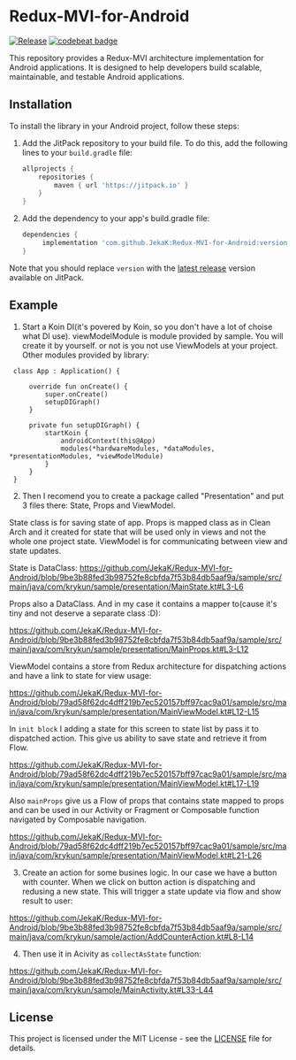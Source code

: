 # Redux-MVI-for-Android

[![Release](https://jitpack.io/v/JekaK/Redux-MVI-for-Android.svg)](https://jitpack.io/#JekaK/Redux-MVI-for-Android) [![codebeat badge](https://codebeat.co/badges/aac325a3-65b2-45c5-822f-db067b098434)](https://codebeat.co/projects/github-com-jekak-redux-mvi-for-android-main)

This repository provides a Redux-MVI architecture implementation for Android applications. It is designed to help developers build scalable, maintainable, and testable Android applications.

## Installation

To install the library in your Android project, follow these steps:

1. Add the JitPack repository to your build file. To do this, add the following lines to your `build.gradle` file:

   ```gradle
   allprojects {
       repositories {
           maven { url 'https://jitpack.io' }
       }
   }
2. Add the dependency to your app's build.gradle file:

   ```gradle
   dependencies {
        implementation 'com.github.JekaK:Redux-MVI-for-Android:version'
   }

Note that you should replace `version` with the [latest release](https://github.com/JekaK/Redux-MVI-for-Android/releases) version available on JitPack.

## Example
1. Start a Koin DI(it's povered by Koin, so you don't have a lot of choise what DI use). viewModelModule is module provided by sample. You will create it by yourself. or not is you not use ViewModels at your project. Other modules provided by library:

```
 class App : Application() { 
  
     override fun onCreate() { 
         super.onCreate() 
         setupDIGraph() 
     } 
  
     private fun setupDIGraph() { 
         startKoin { 
             androidContext(this@App) 
             modules(*hardwareModules, *dataModules, *presentationModules, *viewModelModule) 
         } 
     } 
 } 
 ```

2. Then I recomend you to create a package called "Presentation" and put 3 files there: State, Props and ViewModel.

State class is for saving state of app. Props is mapped class as in Clean Arch and it created for state that will be used only in views and not the whole one project state. ViewModel is for communicating between view and state updates.

State is DataClass:
https://github.com/JekaK/Redux-MVI-for-Android/blob/9be3b88fed3b98752fe8cbfda7f53b84db5aaf9a/sample/src/main/java/com/krykun/sample/presentation/MainState.kt#L3-L6

Props also a DataClass. And in my case it contains a mapper to(cause it's tiny and not deserve a separate class :D):

https://github.com/JekaK/Redux-MVI-for-Android/blob/9be3b88fed3b98752fe8cbfda7f53b84db5aaf9a/sample/src/main/java/com/krykun/sample/presentation/MainProps.kt#L3-L12

ViewModel contains a store from Redux architecture for dispatching actions and have a link to state for view usage:

https://github.com/JekaK/Redux-MVI-for-Android/blob/79ad58f62dc4dff219b7ec520157bff97cac9a01/sample/src/main/java/com/krykun/sample/presentation/MainViewModel.kt#L12-L15

In ```init block``` I adding a state for this screen to state list by pass it to dispatched action. This give us ability to save state and retrieve it from Flow.

https://github.com/JekaK/Redux-MVI-for-Android/blob/79ad58f62dc4dff219b7ec520157bff97cac9a01/sample/src/main/java/com/krykun/sample/presentation/MainViewModel.kt#L17-L19

Also ```mainProps``` give us a Flow of props that contains state mapped to props and can be used in our Activity or Fragment or Composable function navigated by Composable navigation.

https://github.com/JekaK/Redux-MVI-for-Android/blob/79ad58f62dc4dff219b7ec520157bff97cac9a01/sample/src/main/java/com/krykun/sample/presentation/MainViewModel.kt#L21-L26

3. Create an action for some busines logic. In our case we have a button with counter. When we click on button action is dispatching and redusing a new state. This will trigger a state update via flow and show result to user:

https://github.com/JekaK/Redux-MVI-for-Android/blob/9be3b88fed3b98752fe8cbfda7f53b84db5aaf9a/sample/src/main/java/com/krykun/sample/action/AddCounterAction.kt#L8-L14

4. Then use it in Acivity as ```collectAsState``` function:

https://github.com/JekaK/Redux-MVI-for-Android/blob/9be3b88fed3b98752fe8cbfda7f53b84db5aaf9a/sample/src/main/java/com/krykun/sample/MainActivity.kt#L33-L44

## License

This project is licensed under the MIT License - see the [LICENSE](LICENSE) file for details.

